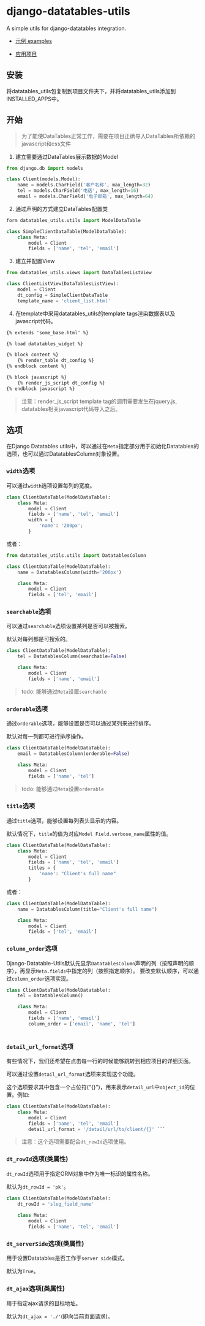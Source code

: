 # django-datatables-utils
A simple utils for django-datatables integration.

- [示例 examples](http://demo.resettingmq.top/datatables/)

- [应用项目](http://django.resettingmq.top/client/)

安装
--------------

将datatables_utils包复制到项目文件夹下，并将datatables_utils添加到INSTALLED_APPS中。

开始
--------------

> 为了能使DataTables正常工作，需要在项目正确导入DataTables所依赖的javascript和css文件

1. 建立需要通过DataTables展示数据的Model
```python
from django.db import models

class Client(models.Model):
    name = models.CharField('客户名称', max_length=32)
    tel = models.CharField('电话', max_length=16)
    email = models.CharField('电子邮箱', max_length=64)
```

2. 通过声明的方式建立DataTables配置类
```python
form datatables_utils.utils import ModelDataTable

class SimpleClientDataTable(ModelDataTable):
    class Meta:
        model = Client
        fields = ['name', 'tel', 'email']
```

3. 建立并配置View
```python
from datatables_utils.views import DataTablesListView

class ClientListView(DataTablesListView):
    model = Client
    dt_config = SimpleClientDataTable
    template_name = 'client_list.html'
```

4. 在template中采用datatables_utils的template tags渲染数据表以及javascript代码。
```HTML
{% extends 'some_base.html' %}

{% load datatables_widget %}

{% block content %}
	{% render_table dt_config %}
{% endblock content %}

{% block javascript %}
	{% render_js_script dt_config %}
{% endblock javascript %}
```

> 注意：render_js_script template tag的调用需要发生在jquery.js, datatables相关javascript代码导入之后。


选项
--------------

在Django Datatables utils中，可以通过在`Meta`指定部分用于初始化Datatables的选项，也可以通过DatatablesColumn对象设置。

### `width`选项

可以通过`width`选项设置每列的宽度。

```python
class ClientDataTable(ModelDataTable):
    class Meta:
        model = Client
        fields = ['name', 'tel', 'email']
        width = {
            'name': '200px';
        }
```

或者：

```python
from datatables_utils.utils import DatatablesColumn

class ClientDataTable(ModelDataTable):
    name = DatatablesColumn(width='200px')

    class Meta:
        model = Client
        fields = ['tel', 'email']
```

### `searchable`选项

可以通过`searchable`选项设置某列是否可以被搜索。

默认对每列都是可搜索的。

```python
class ClientDataTable(ModelDataTable):
    tel = DatatablesColumn(searchable=False)

    class Meta:
        model = Client
        fields = ['name', 'email']
```

> todo: 能够通过`Meta`设置`searchable`

### `orderable`选项

通过`orderable`选项，能够设置是否可以通过某列来进行排序。

默认对每一列都可进行排序操作。

```python
class ClientDataTable(ModelDataTable):
    email = DatatablesColumn(orderable=False)

    class Meta:
        model = Client
        fields = ['name', 'tel']
```

> todo: 能够通过`Meta`设置`orderable`

### `title`选项

通过`title`选项，能够设置每列表头显示的内容。

默认情况下，`title`的值为对应`Model Field.verbose_name`属性的值。

```python
class ClientDataTable(ModelDataTable):
    class Meta:
        model = Client
        fields = ['name', 'tel', 'email']
        titles = {
            'name': "Client's full name"
        }
```

或者：

```python
class ClientDataTable(ModelDataTable):
    name = DatatablesColumn(title="Client's full name")

    class Meta:
        model = Client
        fields = ['tel', 'email']
```

### `column_order`选项

Django-Datatable-Utils默认先显示`DatatablesColumn`声明的列（按照声明的顺序），再显示`Meta.fields`中指定的列（按照指定顺序）。
要改变默认顺序，可以通过`column_order`选项实现。

```python
class ClientDataTable(ModelDatatable):
    tel = DatatablesColumn()

    class Meta:
        model = Client
        fields = ['name', 'email']
        column_order = ['email', 'name', 'tel']
    
```

### `detail_url_format`选项

有些情况下，我们还希望在点击每一行的时候能够跳转到相应项目的详细页面。

可以通过设置`detail_url_format`选项来实现这个功能。

这个选项要求其中包含一个占位符("{}")，用来表示`detail_url`中`object_id`的位置。例如:


```python
class ClientDataTable(ModelDataTable):
    class Meta:
        model = Client
        fields = ['name', 'tel', 'email']
        detail_url_format = '/detail/url/to/client/{}' ```
```

> 注意：这个选项需要配合`dt_rowId`选项使用。

### `dt_rowId`选项(类属性)

`dt_rowId`选项用于指定ORM对象中作为唯一标识的属性名称。

默认为`dt_rowId = 'pk'`。

```python
class ClientDataTable(ModelDataTable):
    dt_rowId = 'slug_field_name'
    
    class Meta:
        model = Client
        fields = ['name', 'tel', 'email']
```

### `dt_serverSide`选项(类属性)

用于设置Datatables是否工作于`server side`模式。

默认为`True`。

### `dt_ajax`选项(类属性)

用于指定ajax请求的目标地址。

默认为`dt_ajax = './'`(即向当前页面请求)。
